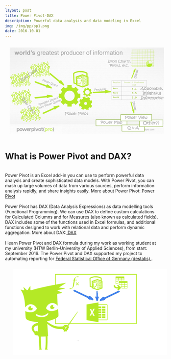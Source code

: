 ```yaml
---
layout: post
title: Power Pivot-DAX
description: Powerful data analysis and data modeling in Excel
img: /img/pp/pp1.png
date: 2016-10-01
---
```


<img class="left" src="/img/pp/pp2.png" style="padding:15px">

# What is Power Pivot and DAX?
<Br>
Power Pivot is an Excel add-in you can use to perform powerful data analysis and create sophisticated data models. With Power Pivot, you can mash up large volumes of data from various sources, perform information analysis rapidly, and share insights easily. More about Power Pivot:<a href="https://support.office.com/en-us/article/power-pivot-powerful-data-analysis-and-data-modeling-in-excel-a9c2c6e2-cc49-4976-a7d7-40896795d045"> Power Pivot </a> 
<Br>
 <Br>
Power Pivot has DAX (Data Analysis Expressions) as data modelling tools (Functional Programming). 
We can use DAX to define custom calculations for Calculated Columns and for Measures (also known as calculated fields). DAX includes some of the functions used in Excel formulas, and additional functions designed to work with relational data and perform dynamic aggregation. More about DAX:<a href="https://msdn.microsoft.com/en-us/query-bi/dax/dax-function-reference"> DAX</a>
<Br>
<Br>
I learn Power Pivot and DAX formula during my work as working student at my university (HTW Berlin-University of Applied Sciences), from start: September 2016.
The Power Pivot and DAX supported my project to automating reporting for <a href="https://www.destatis.de/EN/Homepage.html"> Federal Statistical Office of Germany (destatis) </a>.

<img class="left" src="/img/pp/pp3.png" style="padding:25px">


 
